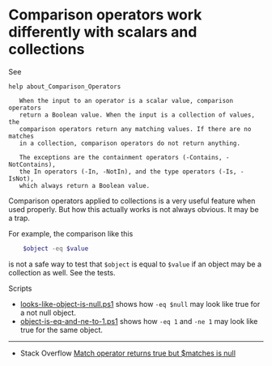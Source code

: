 # Comparison operators work differently with scalars and collections

See

    help about_Comparison_Operators

       When the input to an operator is a scalar value, comparison operators
       return a Boolean value. When the input is a collection of values, the
       comparison operators return any matching values. If there are no matches
       in a collection, comparison operators do not return anything.

       The exceptions are the containment operators (-Contains, -NotContains),
       the In operators (-In, -NotIn), and the type operators (-Is, -IsNot),
       which always return a Boolean value.

Comparison operators applied to collections is a very useful feature when used
properly. But how this actually works is not always obvious. It may be a trap.

For example, the comparison like this

```powershell
    $object -eq $value
```

is not a safe way to test that `$object` is equal to `$value` if an object may
be a collection as well. See the tests.

Scripts

- [looks-like-object-is-null.ps1](looks-like-object-is-null.ps1) shows how `-eq $null` may look like true for a not null object.
- [object-is-eq-and-ne-to-1.ps1](object-is-eq-and-ne-to-1.ps1) shows how `-eq 1` and `-ne 1` may look like true for the same object.

---

- Stack Overflow [Match operator returns true but $matches is null](http://stackoverflow.com/q/8651905/323582)
